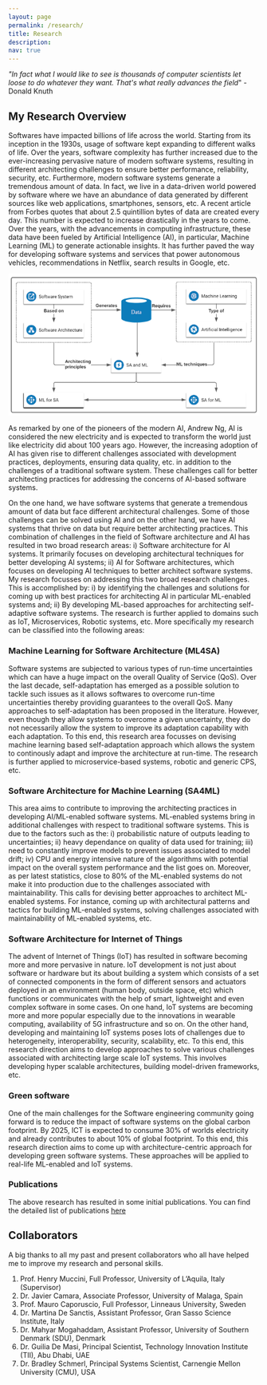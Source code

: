 ```yaml
---
layout: page
permalink: /research/
title: Research
description:
nav: true
---
```


_"In fact what I would like to see is thousands of computer scientists let loose to do whatever they want. That's what really advances the field_"  - Donald Knuth

## My Research Overview

Softwares have impacted billions of life across the world. Starting from its inception in the 1930s, usage of software kept expanding to different walks of life. Over the years, software complexity has further increased due to the ever-increasing pervasive nature of modern software systems, resulting in different architecting challenges to ensure better performance, reliability, security, etc. Furthermore, modern software systems generate a tremendous amount of data. In fact, we live in a data-driven world powered by software where we have an abundance of data generated by different sources like web applications, smartphones, sensors, etc.  A recent article from Forbes quotes that about 2.5 quintillion bytes of data are created every day. This number is expected to increase drastically in the years to come.  Over the years, with the advancements in computing infrastructure, these data have been fueled by Artificial Intelligence (AI), in particular, Machine Learning (ML) to generate actionable insights. It has further paved the way for developing software systems and services that power autonomous vehicles, recommendations in Netflix, search results in Google, etc.  

![My Research Overview](/assets/img/SA_AI.png)


As remarked by one of the pioneers of the modern AI, Andrew Ng, AI is considered the new electricity and is expected to transform the world just like electricity did about 100 years ago. However, the increasing adoption of AI has given rise to different challenges associated with development practices, deployments, ensuring data quality, etc. in addition to the challenges of a traditional software system. These challenges call for better architecting practices for addressing the concerns of AI-based software systems.  

On the one hand, we have software systems that generate a tremendous amount of data but face different architectural challenges. Some of those challenges can be solved using AI  and on the other hand, we have AI systems that thrive on data but require better architecting practices. This combination of challenges in the field of Software architecture and AI has resulted in two broad research areas: i) Software architecture for AI systems. It primarily focuses on developing architectural techniques for better developing AI systems;  ii) AI for Software architectures, which focuses on developing AI techniques to better architect software systems. My research focusses on addressing this two broad research challenges. This is accomplished by: i) by identifying the challenges and solutions for coming up with best practices for architecting AI in particular ML-enabled systems and; ii) By developing ML-based approaches for architecting self-adaptive software systems. The research is further applied to domains such as IoT, Microservices, Robotic systems, etc. More specifically my research can be classified into the following areas:

### Machine Learning for Software Architecture (ML4SA)

Software systems are subjected to various types of run-time uncertainties which can have a huge impact on the overall Quality of Service (QoS). Over the last decade, self-adaptation has emerged as a possible solution to tackle such issues as it allows softwares to overcome run-time uncertainties thereby providing guarantees to the overall QoS. Many approaches to self-adaptation has been proposed in the literature. However, even though they allow systems to overcome a given uncertainty, they do not necessarily allow the system to improve its adaptation capability with each adaptation. To this end, this research area focusses on devising machine learning based self-adaptation approach which allows the system to continously adapt and improve the architecture at run-time. The research is further applied to microservice-based systems, robotic and generic CPS, etc.

### Software Architecture for Machine Learning (SA4ML)

This area aims to contribute to improving the architecting practices in developing AI/ML-enabled software systems. ML-enabled systems bring in additional challenges with respect to traditional software systems. This is due to the factors such as the: i) probabilistic nature of outputs leading to uncertainties; ii) heavy dependance on quality of data used for training; iii) need to constantly improve models to prevent issues associated to model drift; iv) CPU and energy intensive nature of the algorithms with potential impact on the overall system performance and the list goes on. Moreover, as per latest statistics, close to 80% of the ML-enabled systems do not make it into production due to the challenges associated with maintainability. This calls for devising better approaches to architect ML-enabled systems. For instance, coming up with architectural patterns and tactics for building ML-enabled systems, solving challenges associated with maintainability of ML-enabled systems, etc.

### Software Architecture for Internet of Things

The advent of Internet of Things (IoT) has resulted in software becoming more and more pervasive in nature. IoT development is not just about software or hardware but its about building a system which consists of a set of connected components in the form of different sensors and actuators deployed in an environment (human body, outside space, etc) which functions or communicates with the help of smart, lightweight and even complex software in some cases. On one hand, IoT systems are becoming more and more popular especially due to the innovations in wearable computing, availability of 5G infrastructure and so on. On the other hand, developing and maintaining IoT systems poses lots of challenges due to heterogeneity, interoperability, security, scalability, etc.
To this end, this research direction aims to develop approaches to solve various challenges associated with architecting large scale IoT systems. This involves developing hyper scalable architectures, building model-driven frameworks, etc.

### Green software

One of the main challenges for the Software engineering community going forward is to reduce the impact of software systems on the global carbon footprint. By 2025, ICT is expected to consume 30% of worlds electricity and already contributes to about 10% of global footprint. To this end, this research direction aims to come up with architecture-centric approach for developing green software systems. These approaches will be applied to real-life ML-enabled and IoT systems.

### Publications
The above research has resulted in some initial publications. You can find the detailed list of publications [here](https://karthikvaidhyanathan.com/publications/)

## Collaborators

A big thanks to all my past and present collaborators who all have helped me to improve my research and personal skills.

  1. Prof. Henry Muccini, Full Professor, University of L’Aquila, Italy (Supervisor)
  2. Dr. Javier Camara, Associate Professor, University of Malaga, Spain
  3. Prof. Mauro Caporuscio, Full Professor, Linneaus University, Sweden
  4. Dr. Martina De Sanctis, Assistant Professor, Gran Sasso Science Institute, Italy
  5. Dr. Mahyar Mogahaddam, Assistant Professor, University of Southern Denmark (SDU), Denmark
  6. Dr. Guilia De Masi, Principal Scientist, Technology Innovation Institute (TII), Abu Dhabi, UAE
  7. Dr. Bradley Schmerl, Principal Systems Scientist, Carnengie Mellon University (CMU), USA
